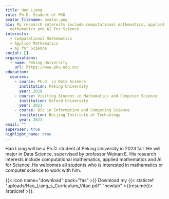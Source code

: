 ```yaml
---
title: Hao Liang
role: Ph.D. Student of PKU
avatar_filename: avatar.png
bio: My research interests include computational mathematics, applied
  mathematics and AI for Science.
interests:
  - Computational Mathematics
  - Applied Mathematics
  - AI for Science
social: []
organizations:
  - name: Peking University
    url: https://www.pku.edu.cn/
education:
  courses:
    - course: Ph.D. in Data Science
      institution: Peking University
      year: 2028
    - course: Visiting Student in Mathematics and Computer Science
      institution: Oxford University
      year: 2023
    - course: BSc in Information and Computing Science
      institution: Beijing Institute of Technology
      year: 2023
email: ""
superuser: true
highlight_name: true
---
```

Hao Liang will be a Ph.D. student at Peking University in 2023 fall. He will major in Data Science, supervised by professor Weinan E. His research interests include computational mathematics, applied mathematics and AI for Science. He welcomes all students who is interested in mathematics or computer science to work with him.

{{< icon name="download" pack="fas" >}} Download my {{< staticref "uploads/Hao_Liang_s_Curriculum_Vitae.pdf" "newtab" >}}resumé{{< /staticref >}}.